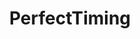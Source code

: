 ---
title: PerfectTiming
crosslinks:
- pics
- photoshopbattles
- funny
- AccidentalRenaissance
- mildlyinteresting
- gifs
- woahdude
- AskReddit
- WTF
- Pareidolia
- croatia
- oddlysatisfying
- WtWFotMJaJtRAtCaB
- Birbs
- videos
- BetterEveryLoop
- therewasanattempt
- aww
- PerfectMoment
- OutOfTheLoop
---